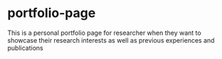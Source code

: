 # portfolio-page
This is a personal portfolio page for researcher when they want to showcase their research interests as well as previous experiences and publications
